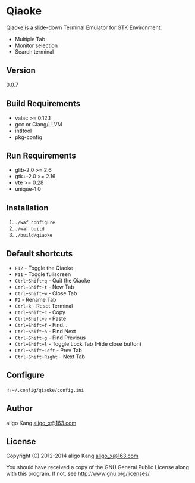 Qiaoke
=========
Qiaoke is a slide-down Terminal Emulator for GTK Environment.

  - Multiple Tab
  - Monitor selection
  - Search terminal

Version
-
0.0.7

Build Requirements
-
 * valac >= 0.12.1
 * gcc or Clang/LLVM
 * intltool
 * pkg-config

Run Requirements
-
 * glib-2.0 >= 2.6
 * gtk+-2.0 >= 2.16
 * vte >= 0.28
 * unique-1.0

Installation
-
1. `./waf configure`
2. `./waf build`
3. `./build/qiaoke`

Default shortcuts
-
 * `F12` - Toggle the Qiaoke
 * `F11` - Toggle fullscreen
 * `Ctrl+Shift+q` - Quit the Qiaoke
 * `Ctrl+Shift+t` - New Tab
 * `Ctrl+Shift+w` - Close Tab
 * `F2` - Rename Tab
 * `Ctrl+k` - Reset Terminal
 * `Ctrl+Shift+c` - Copy
 * `Ctrl+Shift+v` - Paste
 * `Ctrl+Shift+f` - Find...
 * `Ctrl+Shift+h` - Find Next
 * `Ctrl+Shift+g` - Find Previous
 * `Ctrl+Shift+l` - Toggle Lock Tab (Hide close button)
 * `Ctrl+Shift+Left`  - Prev Tab
 * `Ctrl+Shift+Right` - Next Tab

Configure
-
in `~/.config/qiaoke/config.ini`

Author
-
aligo Kang <aligo_x@163.com>

License
-
Copyright (C) 2012-2014 aligo Kang <aligo_x@163.com>

You should have received a copy of the GNU General Public License along with this program. If not, see http://www.gnu.org/licenses/.